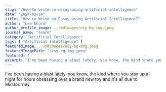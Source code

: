 ```yaml
---
slug: "/how-to-write-an-essay-using-artificial-intelligence"
date: "2024-03-14"
title: "How to Write an Essay using Artificial Intelligence?"
author: "Lem Uhuru"
author_profile_image: ../mdImages/esy-bg-img.jpeg
journal_name: "learn"
category: "Artificial Intelligence"
tags: [ "Artificial Intelligence" ]
featuredImage: ../mdImages/esy-bg-img.jpeg
featuredImagePath: "/esy-bg-img.jpeg"
featured: 4
excerpt: "I've been having a blast lately, you know, the kind where you stay up all night for hours obsessing over a brand new toy and it's all due to MidJourney..."
---
```


I've been having a blast lately, you know, the kind where you stay up all night for hours obsessing over a brand new toy and it's all due to MidJourney.

